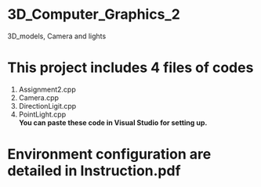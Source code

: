 # 3D_Computer_Graphics_2
3D_models, Camera and lights

# This project includes 4 files of codes
1. Assignment2.cpp
2. Camera.cpp
3. DirectionLigit.cpp
4. PointLight.cpp
<br> <b>You can paste these code in Visual Studio for setting up.</b>

# Environment configuration are detailed in Instruction.pdf
